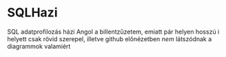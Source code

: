 # SQLHazi
SQL adatprofilozás házi
Angol a billentzűzetem, emiatt pár helyen hosszú i helyett csak rövid szerepel, illetve github előnézetben *nem* látszódnak a diagrammok valamiért
